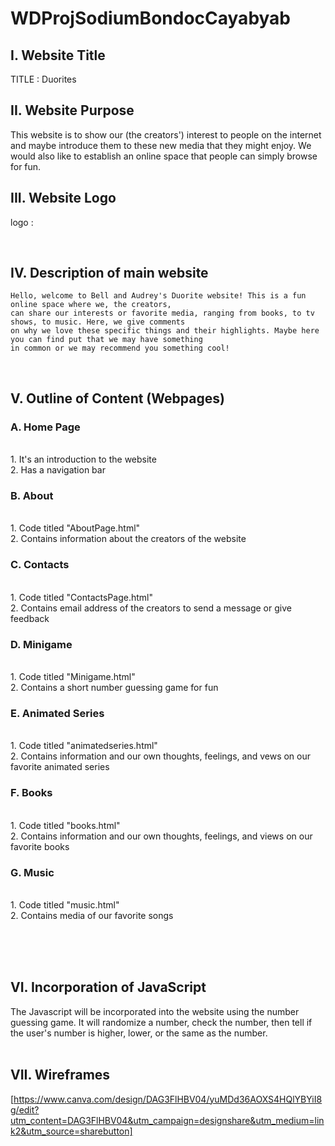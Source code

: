 # **WDProjSodiumBondocCayabyab**

## **I. Website Title** <br>
TITLE : Duorites

## **II. Website Purpose** <br>
This website is to show our (the creators') interest to people on the internet and maybe introduce them to these new media that they might enjoy.
We would also like to establish an online space that people can simply browse for fun. <br>

## **III. Website Logo** <br>
  logo : 

<br>

## **IV. Description of main website** <br>

    Hello, welcome to Bell and Audrey's Duorite website! This is a fun online space where we, the creators,
    can share our interests or favorite media, ranging from books, to tv shows, to music. Here, we give comments
    on why we love these specific things and their highlights. Maybe here you can find put that we may have something
    in common or we may recommend you something cool!

<br>

## **V. Outline of Content (Webpages)** <br>
### **A. Home Page** 
<br>
     1. It's an introduction to the website <br>
     2. Has a navigation bar <br>

### **B. About** 
<br>
     1. Code titled "AboutPage.html" <br>
     2. Contains information about the creators of the website <br>

### **C. Contacts** 
<br>
     1. Code titled "ContactsPage.html" <br>
     2. Contains email address of the creators to send a message or give feedback <br>

### **D. Minigame**
<br>
     1. Code titled "Minigame.html" <br>
     2. Contains a short number guessing game for fun <br>

 ### **E. Animated Series**
 <br>
       1. Code titled "animatedseries.html" <br>
       2. Contains information and our own thoughts, feelings, and vews on our favorite animated series <br>

 ### **F. Books**
 <br>
       1. Code titled "books.html" <br>
       2. Contains information and our own thoughts, feelings, and views on our favorite books <br>

 ### **G. Music**
 <br>
       1. Code titled "music.html" <br>
       2. Contains media of our favorite songs <br> <br>
       
<br> <br>
## **VI. Incorporation of JavaScript** <br>
      

 The Javascript will be incorporated into the website using the number guessing game. It will randomize a number, check the number, then tell if the user's number is higher, lower, or the same as the number. <br> <br>
     
## **VII. Wireframes** <br>
[https://www.canva.com/design/DAG3FlHBV04/yuMDd36AOXS4HQlYBYiI8g/edit?utm_content=DAG3FlHBV04&utm_campaign=designshare&utm_medium=link2&utm_source=sharebutton]
